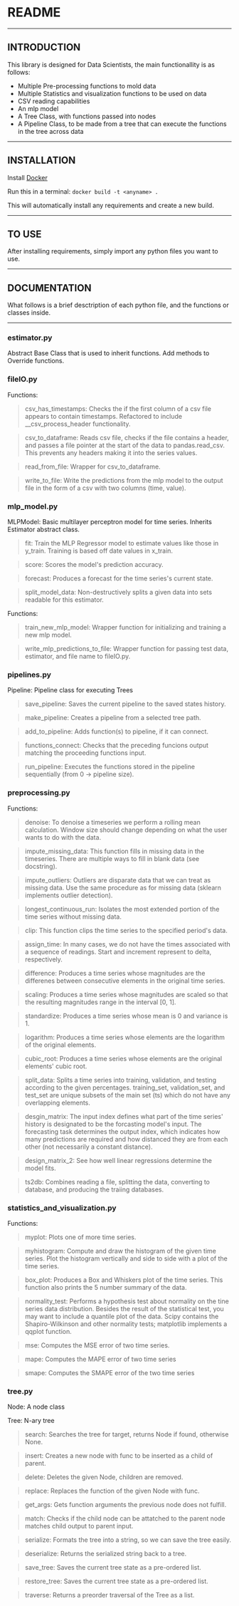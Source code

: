 # README

---

## INTRODUCTION

This library is designed for Data Scientists, the main functionallity is as follows:
- Multiple Pre-processing functions to mold data
- Multiple Statistics and visualization functions to be used on data
- CSV reading capabilities
- An mlp model
- A Tree Class, with functions passed into nodes
- A Pipeline Class, to be made from a tree that can execute the functions in the tree across data

---

## INSTALLATION

Install [Docker](https://www.docker.com/get-started)

Run this in a terminal: ```docker build -t <anyname> .```

This will automatically install any requirements and create a new build.

---

## TO USE

After installing requirements, simply import any python files you want to use.

---

## DOCUMENTATION

What follows is a brief desctription of each python file, and the functions or classes inside.

---

### estimator.py
Abstract Base Class that is used to inherit functions. Add methods to Override functions.

### fileIO.py
Functions:
> csv_has_timestamps: Checks the if the first column of a csv file appears to contain timestamps. Refactored to include __csv_process_header functionality.

> csv_to_dataframe: Reads csv file, checks if the file contains a header, and passes a file pointer at the start of the data to pandas.read_csv. This prevents any headers making it into the series values.

> read_from_file: Wrapper for csv_to_dataframe.

> write_to_file: Write the predictions from the mlp model to the output file in the form of a csv with two columns (time, value).

### mlp_model.py
MLPModel: Basic multilayer perceptron model for time series. Inherits Estimator abstract class.
> fit: Train the MLP Regressor model to estimate values like those in y_train. Training is based off date values in x_train.

> score: Scores the model's prediction accuracy.

> forecast: Produces a forecast for the time series's current state.

> split_model_data: Non-destructively splits a given data into sets readable for this estimator.

Functions:
> train_new_mlp_model: Wrapper function for initializing and training a new mlp model.

> write_mlp_predictions_to_file: Wrapper function for passing test data, estimator, and file name to fileIO.py.

### pipelines.py
Pipeline: Pipeline class for executing Trees
> save_pipeline: Saves the current pipeline to the saved states history.

> make_pipeline: Creates a pipeline from a selected tree path.

> add_to_pipeline: Adds function(s) to pipeline, if it can connect.

> functions_connect: Checks that the preceding funcions output matching the proceeding functions input.

> run_pipeline: Executes the functions stored in the pipeline sequentially (from 0 -> pipeline size).

### preprocessing.py
Functions:
> denoise: To denoise a timeseries we perform a rolling mean calculation. Window size should change depending on what the user wants to do with the data.

> impute_missing_data: This function fills in missing data in the timeseries. There are multiple ways to fill in blank data (see docstring).

> impute_outliers: Outliers are disparate data that we can treat as missing data. Use the same procedure as for missing data (sklearn implements outlier detection).

> longest_continuous_run: Isolates the most extended portion of the time series without missing data.

> clip: This function clips the time series to the specified period's data.

> assign_time: In many cases, we do not have the times associated with a sequence of readings. Start and increment represent to delta, respectively.

> difference: Produces a time series whose magnitudes are the differenes between consecutive elements in the original time series.

> scaling: Produces a time series whose magnitudes are scaled so that the resulting magnitudes range in the interval [0, 1].

> standardize: Produces a time series whose mean is 0 and variance is 1.

> logarithm: Produces a time series whose elements are the logarithm of the original elements.

> cubic_root: Produces a time series whose elements are the original elements' cubic root.

> split_data: Splits a time series into training, validation, and testing according to the given percentages. training_set, validation_set, and test_set are unique subsets of the main set (ts) which do not have any overlapping elements.

> desgin_matrix: The input index defines what part of the time series' history is designated to be the forcasting model's input. The forecasting task determines the output index, which indicates how many predictions are required and how distanced they are from each other (not necessarily a constant distance).

> design_matrix_2: See how well linear regressions determine the model fits.

> ts2db: Combines reading a file, splitting the data, converting to database, and producing the traiing databases.

### statistics_and_visualization.py
Functions:
> myplot: Plots one of more time series.

> myhistogram: Compute and draw the histogram of the given time series. Plot the histogram vertically and side to side with a plot of the time series.

> box_plot: Produces a Box and Whiskers plot of the time series. This function also prints the 5 number summary of the data.

> normality_test: Performs a hypothesis test about normality on the tine series data distribution. Besides the result of the statistical test, you may want to include a quantile plot of the data. Scipy contains the Shapiro-Wilkinson and other normality tests; matplotlib implements a qqplot function. 

> mse: Computes the MSE error of two time series.

> mape: Computes the MAPE error of two time series

> smape: Computes the SMAPE error of the two time series

### tree.py
Node: A node class

Tree: N-ary tree
> search: Searches the tree for target, returns Node if found, otherwise None.

> insert: Creates a new node with func to be inserted as a child of parent.

> delete: Deletes the given Node, children are removed.

> replace: Replaces the function of the given Node with func.

> get_args: Gets function arguments the previous node does not fulfill.

> match: Checks if the child node can be attatched to the parent node matches child output to parent input.

> serialize: Formats the tree into a string, so we can save the tree easily.

> deserialize: Returns the serialized string back to a tree.

> save_tree: Saves the current tree state as a pre-ordered list.

> restore_tree: Saves the current tree state as a pre-ordered list.

> traverse: Returns a preorder traversal of the Tree as a list.

